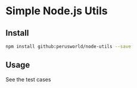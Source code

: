 # Simple Node.js Utils #

## Install ##
```bash
npm install github:perusworld/node-utils --save
```
## Usage ##
 See the test cases